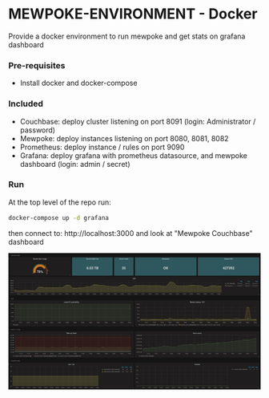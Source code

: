 # MEWPOKE-ENVIRONMENT - Docker

Provide a docker environment to run mewpoke and get stats on grafana dashboard

### Pre-requisites

- Install docker and docker-compose

### Included
- Couchbase: deploy cluster listening on port 8091 (login: Administrator / password)
- Mewpoke: deploy instances listening on port 8080, 8081, 8082 
- Prometheus: deploy instance / rules on port 9090
- Grafana: deploy grafana with prometheus datasource, and mewpoke dashboard (login: admin / secret)

### Run
At the top level of the repo run:
```sh
docker-compose up -d grafana
```

then connect to:
http://localhost:3000 and look at "Mewpoke Couchbase" dashboard
<p align="center">
  <img src="./img/mewpoke_grafana_dashboard.png" alt="logo"/>
</p>

